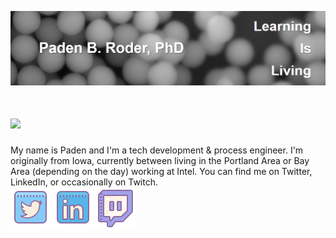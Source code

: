 [![Header](https://github.com/roderpad/roderpad/blob/afe5a9c5375bfedb0a67a896165a7d09ae81650b/readme_header.png "Click to goto my website")](https://padenroder.com/aboutme/)

# <img src="https://github.com/roderpad/roderpad/blob/e5dae10ded91da953363f001b8cdb8c7a958f2e2/readme-IntroGif.gif">
My name is Paden and I'm a tech development & process engineer. I'm originally from Iowa, currently between living in the Portland Area or Bay Area (depending on the day) working at Intel. You can find me on Twitter, LinkedIn, or occasionally on Twitch.  
[![Twitter][1.2]][1] [![LinkedIn][2.2]][2] [![Twitch][3.2]][3]

<!-- Icons -->

[1.2]: https://github.com/roderpad/roderpad/blob/ed83a1533cffad73515c6d834ecc9cfea3d90c2b/icons8-twitter-64.png (Click to goto my Twitter)
[2.2]: https://github.com/roderpad/roderpad/blob/ed83a1533cffad73515c6d834ecc9cfea3d90c2b/icons8-linkedin-64.png (Click to goto my LinkedIn)
[3.2]: https://github.com/roderpad/roderpad/blob/ed83a1533cffad73515c6d834ecc9cfea3d90c2b/icons8-twitch-64.png (Click to goto my Twitch)

<!-- Links to your social media accounts -->

[1]: https://twitter.com/PadenRoder
[2]: https://www.linkedin.com/in/padenroder/
[3]: https://www.twitch.tv/roderbro

<!--
**roderpad/roderpad** is a ✨ _special_ ✨ repository because its `README.md` (this file) appears on your GitHub profile.

Here are some ideas to get you started:

- 🔭 I’m currently working on ...
- 🌱 I’m currently learning ...
- 👯 I’m looking to collaborate on ...
- 🤔 I’m looking for help with ...
- 💬 Ask me about ...
- 📫 How to reach me: ...
- 😄 Pronouns: ...
- ⚡ Fun fact: ...
-->
